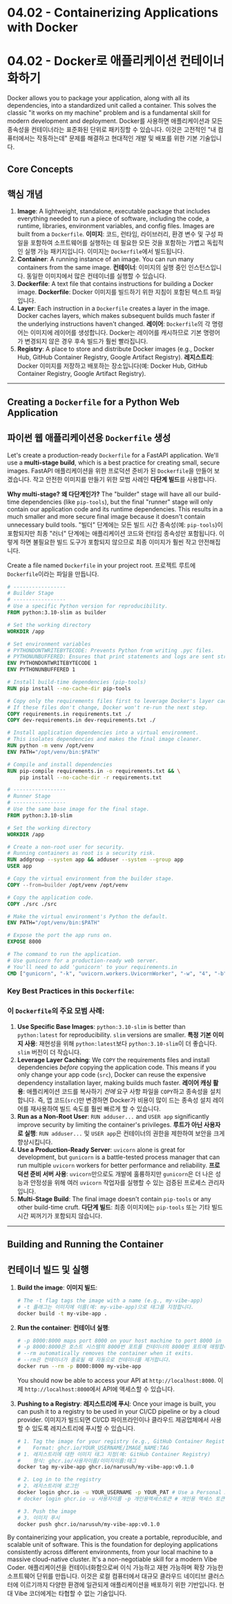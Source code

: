 # 04.02 - Containerizing Applications with Docker
# 04.02 - Docker로 애플리케이션 컨테이너화하기

Docker allows you to package your application, along with all its dependencies, into a standardized unit called a container. This solves the classic "it works on my machine" problem and is a fundamental skill for modern development and deployment.
Docker를 사용하면 애플리케이션과 모든 종속성을 컨테이너라는 표준화된 단위로 패키징할 수 있습니다. 이것은 고전적인 "내 컴퓨터에서는 작동하는데" 문제를 해결하고 현대적인 개발 및 배포를 위한 기본 기술입니다.

## Core Concepts
## 핵심 개념

1.  **Image**: A lightweight, standalone, executable package that includes everything needed to run a piece of software, including the code, a runtime, libraries, environment variables, and config files. Images are built from a `Dockerfile`.
    **이미지**: 코드, 런타임, 라이브러리, 환경 변수 및 구성 파일을 포함하여 소프트웨어를 실행하는 데 필요한 모든 것을 포함하는 가볍고 독립적인 실행 가능 패키지입니다. 이미지는 `Dockerfile`에서 빌드됩니다.
2.  **Container**: A running instance of an image. You can run many containers from the same image.
    **컨테이너**: 이미지의 실행 중인 인스턴스입니다. 동일한 이미지에서 많은 컨테이너를 실행할 수 있습니다.
3.  **Dockerfile**: A text file that contains instructions for building a Docker image.
    **Dockerfile**: Docker 이미지를 빌드하기 위한 지침이 포함된 텍스트 파일입니다.
4.  **Layer**: Each instruction in a `Dockerfile` creates a layer in the image. Docker caches layers, which makes subsequent builds much faster if the underlying instructions haven't changed.
    **레이어**: `Dockerfile`의 각 명령어는 이미지에 레이어를 생성합니다. Docker는 레이어를 캐시하므로 기본 명령어가 변경되지 않은 경우 후속 빌드가 훨씬 빨라집니다.
5.  **Registry**: A place to store and distribute Docker images (e.g., Docker Hub, GitHub Container Registry, Google Artifact Registry).
    **레지스트리**: Docker 이미지를 저장하고 배포하는 장소입니다(예: Docker Hub, GitHub Container Registry, Google Artifact Registry).

---

## Creating a `Dockerfile` for a Python Web Application
## 파이썬 웹 애플리케이션용 `Dockerfile` 생성

Let's create a production-ready `Dockerfile` for a FastAPI application. We'll use a **multi-stage build**, which is a best practice for creating small, secure images.
FastAPI 애플리케이션을 위한 프로덕션 준비가 된 `Dockerfile`을 만들어 보겠습니다. 작고 안전한 이미지를 만들기 위한 모범 사례인 **다단계 빌드**를 사용합니다.

**Why multi-stage?**
**왜 다단계인가?**
The "builder" stage will have all our build-time dependencies (like `pip-tools`), but the final "runner" stage will only contain our application code and its runtime dependencies. This results in a much smaller and more secure final image because it doesn't contain unnecessary build tools.
"빌더" 단계에는 모든 빌드 시간 종속성(예: `pip-tools`)이 포함되지만 최종 "러너" 단계에는 애플리케이션 코드와 런타임 종속성만 포함됩니다. 이렇게 하면 불필요한 빌드 도구가 포함되지 않으므로 최종 이미지가 훨씬 작고 안전해집니다.

Create a file named `Dockerfile` in your project root.
프로젝트 루트에 `Dockerfile`이라는 파일을 만듭니다.

```dockerfile
# -----------------
# Builder Stage
# -----------------
# Use a specific Python version for reproducibility.
FROM python:3.10-slim as builder

# Set the working directory
WORKDIR /app

# Set environment variables
# PYTHONDONTWRITEBYTECODE: Prevents Python from writing .pyc files.
# PYTHONUNBUFFERED: Ensures that print statements and logs are sent straight to the terminal.
ENV PYTHONDONTWRITEBYTECODE 1
ENV PYTHONUNBUFFERED 1

# Install build-time dependencies (pip-tools)
RUN pip install --no-cache-dir pip-tools

# Copy only the requirements files first to leverage Docker's layer caching.
# If these files don't change, Docker won't re-run the next step.
COPY requirements.in requirements.txt ./
COPY dev-requirements.in dev-requirements.txt ./

# Install application dependencies into a virtual environment.
# This isolates dependencies and makes the final image cleaner.
RUN python -m venv /opt/venv
ENV PATH="/opt/venv/bin:$PATH"

# Compile and install dependencies
RUN pip-compile requirements.in -o requirements.txt && \
    pip install --no-cache-dir -r requirements.txt

# -----------------
# Runner Stage
# -----------------
# Use the same base image for the final stage.
FROM python:3.10-slim

# Set the working directory
WORKDIR /app

# Create a non-root user for security.
# Running containers as root is a security risk.
RUN addgroup --system app && adduser --system --group app
USER app

# Copy the virtual environment from the builder stage.
COPY --from=builder /opt/venv /opt/venv

# Copy the application code.
COPY ./src ./src

# Make the virtual environment's Python the default.
ENV PATH="/opt/venv/bin:$PATH"

# Expose the port the app runs on.
EXPOSE 8000

# The command to run the application.
# Use gunicorn for a production-ready web server.
# You'll need to add 'gunicorn' to your requirements.in
CMD ["gunicorn", "-k", "uvicorn.workers.UvicornWorker", "-w", "4", "-b", "0.0.0.0:8000", "src.main:app"]
```

### Key Best Practices in this `Dockerfile`:
### 이 `Dockerfile`의 주요 모범 사례:

1.  **Use Specific Base Images**: `python:3.10-slim` is better than `python:latest` for reproducibility. `slim` versions are smaller.
    **특정 기본 이미지 사용**: 재현성을 위해 `python:latest`보다 `python:3.10-slim`이 더 좋습니다. `slim` 버전이 더 작습니다.
2.  **Leverage Layer Caching**: We `COPY` the requirements files and install dependencies *before* copying the application code. This means if you only change your app code (`src`), Docker can reuse the expensive dependency installation layer, making builds much faster.
    **레이어 캐싱 활용**: 애플리케이션 코드를 복사하기 *전에* 요구 사항 파일을 `COPY`하고 종속성을 설치합니다. 즉, 앱 코드(`src`)만 변경하면 Docker가 비용이 많이 드는 종속성 설치 레이어를 재사용하여 빌드 속도를 훨씬 빠르게 할 수 있습니다.
3.  **Run as a Non-Root User**: `RUN adduser...` and `USER app` significantly improve security by limiting the container's privileges.
    **루트가 아닌 사용자로 실행**: `RUN adduser...` 및 `USER app`은 컨테이너의 권한을 제한하여 보안을 크게 향상시킵니다.
4.  **Use a Production-Ready Server**: `uvicorn` alone is great for development, but `gunicorn` is a battle-tested process manager that can run multiple `uvicorn` workers for better performance and reliability.
    **프로덕션 준비 서버 사용**: `uvicorn`만으로도 개발에 훌륭하지만 `gunicorn`은 더 나은 성능과 안정성을 위해 여러 `uvicorn` 작업자를 실행할 수 있는 검증된 프로세스 관리자입니다.
5.  **Multi-Stage Build**: The final image doesn't contain `pip-tools` or any other build-time cruft.
    **다단계 빌드**: 최종 이미지에는 `pip-tools` 또는 기타 빌드 시간 찌꺼기가 포함되지 않습니다.

---

## Building and Running the Container
## 컨테이너 빌드 및 실행

1.  **Build the image**:
    **이미지 빌드**:
    ```bash
    # The -t flag tags the image with a name (e.g., my-vibe-app)
    # -t 플래그는 이미지에 이름(예: my-vibe-app)으로 태그를 지정합니다.
    docker build -t my-vibe-app .
    ```

2.  **Run the container**:
    **컨테이너 실행**:
    ```bash
    # -p 8000:8000 maps port 8000 on your host machine to port 8000 in the container.
    # -p 8000:8000은 호스트 시스템의 8000번 포트를 컨테이너의 8000번 포트에 매핑합니다.
    # --rm automatically removes the container when it exits.
    # --rm은 컨테이너가 종료될 때 자동으로 컨테이너를 제거합니다.
    docker run --rm -p 8000:8000 my-vibe-app
    ```
    You should now be able to access your API at `http://localhost:8000`.
    이제 `http://localhost:8000`에서 API에 액세스할 수 있습니다.

3.  **Pushing to a Registry**:
    **레지스트리에 푸시**:
    Once your image is built, you can push it to a registry to be used in your CI/CD pipeline or by a cloud provider.
    이미지가 빌드되면 CI/CD 파이프라인이나 클라우드 제공업체에서 사용할 수 있도록 레지스트리에 푸시할 수 있습니다.

    ```bash
    # 1. Tag the image for your registry (e.g., GitHub Container Registry)
    #    Format: ghcr.io/YOUR_USERNAME/IMAGE_NAME:TAG
    # 1. 레지스트리에 대한 이미지 태그 지정(예: GitHub Container Registry)
    #    형식: ghcr.io/사용자이름/이미지이름:태그
    docker tag my-vibe-app ghcr.io/narusuh/my-vibe-app:v0.1.0

    # 2. Log in to the registry
    # 2. 레지스트리에 로그인
    docker login ghcr.io -u YOUR_USERNAME -p YOUR_PAT # Use a Personal Access Token
    # docker login ghcr.io -u 사용자이름 -p 개인용액세스토큰 # 개인용 액세스 토큰 사용

    # 3. Push the image
    # 3. 이미지 푸시
    docker push ghcr.io/narusuh/my-vibe-app:v0.1.0
    ```

By containerizing your application, you create a portable, reproducible, and scalable unit of software. This is the foundation for deploying applications consistently across different environments, from your local machine to a massive cloud-native cluster. It's a non-negotiable skill for a modern Vibe Coder.
애플리케이션을 컨테이너화함으로써 이식 가능하고 재현 가능하며 확장 가능한 소프트웨어 단위를 만듭니다. 이것은 로컬 컴퓨터에서 대규모 클라우드 네이티브 클러스터에 이르기까지 다양한 환경에 일관되게 애플리케이션을 배포하기 위한 기반입니다. 현대 Vibe 코더에게는 타협할 수 없는 기술입니다.